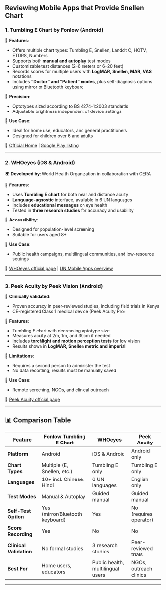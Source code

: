 ## Reviewing Mobile Apps that Provide Snellen Chart

### 1. **Tumbling E Chart by Fonlow** (Android)
🔧 **Features**:
- Offers multiple chart types: Tumbling E, Snellen, Landolt C, HOTV, ETDRS, Numbers
- Supports both **manual and autoplay** test modes
- Customizable test distances (2–6 meters or 6–20 feet)
- Records scores for multiple users with **LogMAR, Snellen, MAR, VAS** notations
- Includes **“Doctor” and “Patient” modes**, plus self-diagnosis options using mirror or Bluetooth keyboard

📐 **Precision**:
- Optotypes sized according to BS 4274-1:2003 standards
- Adjustable brightness independent of device settings

🧠 **Use Case**:
- Ideal for home use, educators, and general practitioners
- Designed for children over 6 and adults

🔗 [Official Home](https://visualacuity.info) | [Google Play listing](https://play.google.com/store/apps/details?id=com.fonlow.VAC)

---

### 2. **WHOeyes** (iOS & Android)
🌍 **Developed by**: World Health Organization in collaboration with CERA

🔧 **Features**:
- Uses **Tumbling E chart** for both near and distance acuity
- **Language-agnostic** interface, available in 6 UN languages
- Includes **educational messages** on eye health
- Tested in **three research studies** for accuracy and usability

📱 **Accessibility**:
- Designed for population-level screening
- Suitable for users aged 8+

🧠 **Use Case**:
- Public health campaigns, multilingual communities, and low-resource settings

🔗 [WHOeyes official page](https://www.who.int/teams/noncommunicable-diseases/sensory-functions-disability-and-rehabilitation/whoeyes) | [UN Mobile Apps overview](https://unric.org/en/whoeyes-mobile-app/)

---

### 3. **Peek Acuity by Peek Vision** (Android)
🧪 **Clinically validated**:
- Proven accuracy in peer-reviewed studies, including field trials in Kenya
- CE-registered Class 1 medical device (Peek Acuity Pro)

🔧 **Features**:
- Tumbling E chart with decreasing optotype size
- Measures acuity at 2m, 1m, and 30cm if needed
- Includes **torchlight and motion perception tests** for low vision
- Results shown in **LogMAR, Snellen metric and imperial**

📱 **Limitations**:
- Requires a second person to administer the test
- No data recording; results must be manually saved

🧠 **Use Case**:
- Remote screening, NGOs, and clinical outreach

🔗 [Peek Acuity official page](https://peekvision.org/solutions/peek-acuity/)

---

## 📊 Comparison Table

| Feature                         | Fonlow Tumbling E Chart | WHOeyes               | Peek Acuity           |
|--------------------------------|--------------------------|------------------------|------------------------|
| **Platform**                   | Android                  | iOS & Android          | Android only           |
| **Chart Types**                | Multiple (E, Snellen, etc.) | Tumbling E only        | Tumbling E only        |
| **Languages**                  | 10+ incl. Chinese, Hindi | 6 UN languages         | English only           |
| **Test Modes**                 | Manual & Autoplay        | Guided manual          | Guided manual          |
| **Self-Test Option**           | Yes (mirror/Bluetooth keyboard)   | Yes                    | No (requires operator) |
| **Score Recording**            | Yes                      | No                     | No                     |
| **Clinical Validation**        | No formal studies        | 3 research studies     | Peer-reviewed trials   |
| **Best For**                   | Home users, educators    | Public health, multilingual users | NGOs, outreach clinics |

---
